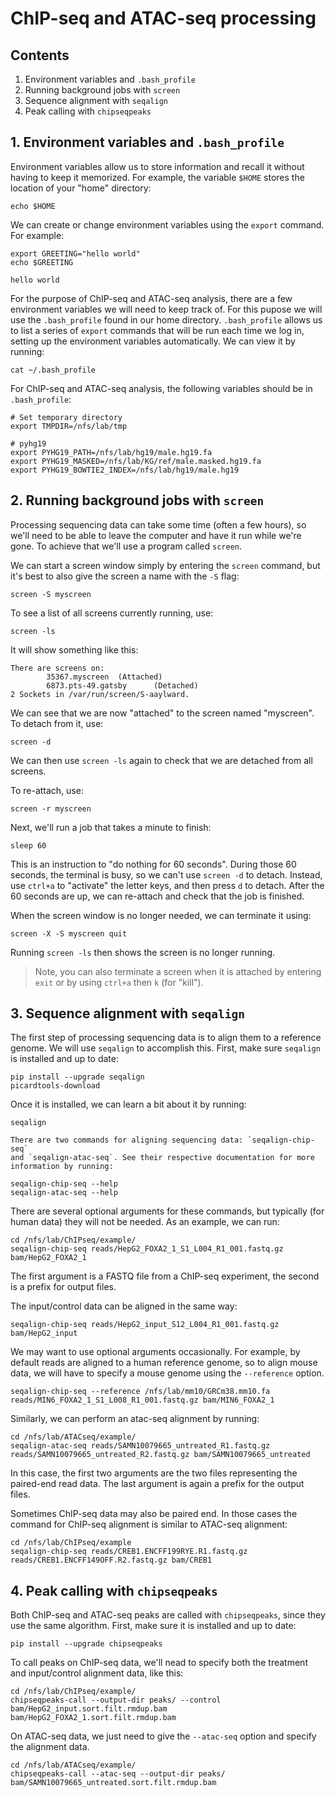 # ChIP-seq and ATAC-seq processing

## Contents

1. Environment variables and `.bash_profile`
2. Running background jobs with `screen`
3. Sequence alignment with `seqalign`
4. Peak calling with `chipseqpeaks`

## 1. Environment variables and `.bash_profile`

Environment variables allow us to store information and recall it without
having to keep it memorized. For example, the variable `$HOME` stores the
location of your "home" directory:

```
echo $HOME
```

We can create or change environment variables using the `export` command. For
example:

```
export GREETING="hello world"
echo $GREETING
```
```
hello world
```

For the purpose of ChIP-seq and ATAC-seq analysis, there are a few environment
variables we will need to keep track of. For this pupose we will use the
`.bash_profile` found in our home directory. `.bash_profile` allows us to list
a series of `export` commands that will be run each time we log in,
setting up the environment variables automatically. We can view it by running:

```
cat ~/.bash_profile
```

For ChIP-seq and ATAC-seq analysis, the following variables should be in
`.bash_profile`:

```
# Set temporary directory
export TMPDIR=/nfs/lab/tmp

# pyhg19
export PYHG19_PATH=/nfs/lab/hg19/male.hg19.fa
export PYHG19_MASKED=/nfs/lab/KG/ref/male.masked.hg19.fa
export PYHG19_BOWTIE2_INDEX=/nfs/lab/hg19/male.hg19

```

## 2. Running background jobs with `screen`

Processing sequencing data can take some time (often a few hours), so we'll
need to be able to leave the computer and have it run while we're gone. To
achieve that we'll use a program called `screen`.

We can start a screen window simply by entering the `screen` command, but it's
best to also give the screen a name with the `-S` flag:

```
screen -S myscreen
```

To see a list of all screens currently running, use:

```
screen -ls
```

It will show something like this:

```
There are screens on:
        35367.myscreen  (Attached)
        6873.pts-49.gatsby      (Detached)
2 Sockets in /var/run/screen/S-aaylward.
```

We can see that we are now "attached" to the screen named "myscreen".
To detach from it, use:

```
screen -d
```

We can then use `screen -ls` again to check that we are detached from all
screens.

To re-attach, use:

```
screen -r myscreen
```

Next, we'll run a job that takes a minute to finish:

```
sleep 60
```

This is an instruction to "do nothing for 60 seconds". During those 60 seconds,
the terminal is busy, so we can't use `screen -d` to detach. Instead, use
`ctrl+a` to "activate" the letter keys, and then press `d` to detach. After the
60 seconds are up, we can re-attach and check that the job is finished.

When the screen window is no longer needed, we can terminate it using:

```
screen -X -S myscreen quit
```

Running `screen -ls` then shows the screen is no longer running.

> Note, you can also terminate a screen when it is attached by entering `exit`
> or by using `ctrl+a` then `k` (for "kill").

## 3. Sequence alignment with `seqalign`

The first step of processing sequencing data is to align them to a reference
genome. We will use `seqalign` to accomplish this. First, make sure `seqalign`
is installed and up to date:

```
pip install --upgrade seqalign
picardtools-download
```

Once it is installed, we can learn a bit about it by running:

```
seqalign
```
```
There are two commands for aligning sequencing data: `seqalign-chip-seq`
and `seqalign-atac-seq`. See their respective documentation for more
information by running:

seqalign-chip-seq --help
seqalign-atac-seq --help
```

There are several optional arguments for these commands, but typically (for
human data) they will not be needed. As an example, we can run:

```
cd /nfs/lab/ChIPseq/example/
seqalign-chip-seq reads/HepG2_FOXA2_1_S1_L004_R1_001.fastq.gz bam/HepG2_FOXA2_1
```

The first argument is a FASTQ file from a ChIP-seq experiment, the second is
a prefix for output files.

The input/control data can be aligned in the same way:

```
seqalign-chip-seq reads/HepG2_input_S12_L004_R1_001.fastq.gz bam/HepG2_input
```

We may want to use optional arguments occasionally. For example, by default
reads are aligned to a human reference genome, so to align mouse data, we will
have to specify a mouse genome using the `--reference` option.

```
seqalign-chip-seq --reference /nfs/lab/mm10/GRCm38.mm10.fa reads/MIN6_FOXA2_1_S1_L008_R1_001.fastq.gz bam/MIN6_FOXA2_1
```

Similarly, we can perform an atac-seq alignment by running:

```
cd /nfs/lab/ATACseq/example/
seqalign-atac-seq reads/SAMN10079665_untreated_R1.fastq.gz reads/SAMN10079665_untreated_R2.fastq.gz bam/SAMN10079665_untreated
```

In this case, the first two arguments are the two files representing the
paired-end read data. The last argument is again a prefix for the output files.

Sometimes ChIP-seq data may also be paired end. In those cases the command for ChIP-seq alignment is similar to ATAC-seq alignment:

```
cd /nfs/lab/ChIPseq/example
seqalign-chip-seq reads/CREB1.ENCFF199RYE.R1.fastq.gz reads/CREB1.ENCFF149OFF.R2.fastq.gz bam/CREB1
```

## 4. Peak calling with `chipseqpeaks`

Both ChIP-seq and ATAC-seq peaks are called with `chipseqpeaks`, since they
use the same algorithm. First, make sure it is installed and up to date:

```
pip install --upgrade chipseqpeaks
```

To call peaks on ChIP-seq data, we'll nead to specify both the treatment
and input/control alignment data, like this:

```
cd /nfs/lab/ChIPseq/example/
chipseqpeaks-call --output-dir peaks/ --control bam/HepG2_input.sort.filt.rmdup.bam  bam/HepG2_FOXA2_1.sort.filt.rmdup.bam
```

On ATAC-seq data, we just need to give the `--atac-seq` option and specify
the alignment data.

```
cd /nfs/lab/ATACseq/example/
chipseqpeaks-call --atac-seq --output-dir peaks/ bam/SAMN10079665_untreated.sort.filt.rmdup.bam
```
